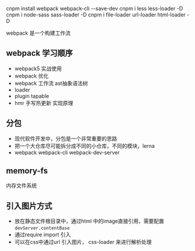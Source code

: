 cnpm install  webpack webpack-cli --save-dev
cnpm i less less-loader -D
cnpm i node-sass sass-loader -D
cnpm i file-loader url-loader html-loader -D


webpack 是一个构建工作流

## webpack 学习顺序
- webpack5 实战使用
- webpack 优化
- webpack 工作流 ast抽象语法树
- loader
- plugin tapable
- hmr 手写热更新 实现原理

## 分包
- 现代软件开发中，分包是一个非常重要的思路
- 把一个大仓库尽可能拆分成不同的小仓库，不同的模块，lerna 
- webpack webpack-cli webpack-dev-server


## memory-fs
内存文件系统


## 引入图片方式
- 放在静态文件根目录中，通过html 中的image直接引用，需要配置`devServer.contentBase`
- 通过require import 引入
- 可以在css中通过url 引入图片， css-loader 来进行解析处理